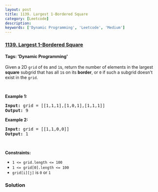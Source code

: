 ```yaml
---
layout: post
title: 1139. Largest 1-Bordered Square
category: [Leetcode]
description: 
keywords: ['Dynamic Programming', 'Leetcode', 'Medium']
---
```

### [1139. Largest 1-Bordered Square](https://leetcode.com/problems/largest-1-bordered-square)

#### Tags: 'Dynamic Programming'

<div class="content__u3I1 question-content__JfgR"><div><p>Given a 2D <code>grid</code> of <code>0</code>s and <code>1</code>s, return the number of elements in the largest <strong>square</strong> subgrid that has all <code>1</code>s on its <strong>border</strong>, or <code>0</code> if such a subgrid doesn't exist in the <code>grid</code>.</p>
<p> </p>
<p><strong>Example 1:</strong></p>
<pre><strong>Input:</strong> grid = [[1,1,1],[1,0,1],[1,1,1]]
<strong>Output:</strong> 9
</pre>
<p><strong>Example 2:</strong></p>
<pre><strong>Input:</strong> grid = [[1,1,0,0]]
<strong>Output:</strong> 1
</pre>
<p> </p>
<p><strong>Constraints:</strong></p>
<ul>
<li><code>1 &lt;= grid.length &lt;= 100</code></li>
<li><code>1 &lt;= grid[0].length &lt;= 100</code></li>
<li><code>grid[i][j]</code> is <code>0</code> or <code>1</code></li>
</ul></div></div>

### Solution
